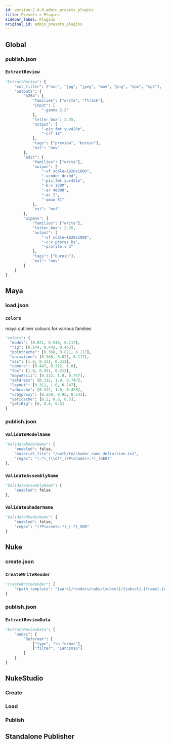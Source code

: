 ```yaml
---
id: version-2.4.0-admin_presets_plugins
title: Presets > Plugins
sidebar_label: Plugins
original_id: admin_presets_plugins
---
```


## Global ###

### publish.json ###

### `ExtractReview` ###

```python
"ExtractReview": {
    "ext_filter": ["exr", "jpg", "jpeg", "mov", "png", "dpx", "mp4"],
    "outputs": {
        "h264": {
            "families": ["write", "ftrack"],
            "input": [
                "-gamma 2.2"
            ],
            "letter_box": 2.35,
            "output": [
                "-pix_fmt yuv420p",
                "-crf 18"
            ],
            "tags": ["preview", "burnin"],
            "ext": "mov"
        },
        "edit": {
            "families": ["write"],
            "output": [
                "-vf scale=1920x1080",
                "-vcodec dnxhd",
                "-pix_fmt yuv422p",
                "-b:v 120M",
                "-ar 48000",
                "-ac 2",
                "-qmax 51"
            ],
            "ext": "mxf"
        },
        "wipmov": {
            "families": ["write"],
            "letter_box": 2.35,
            "output": [
                "-vf scale=1920x1080",
                "-c:v prores_ks",
                "-profile:v 3"
            ],
            "tags": ["burnin"],
            "ext": "mov"
        }
    }
}
```


## Maya ##

### load.json ###

### `colors` ###

maya outliner colours for various families

```python
"colors": {
  "model": [0.821, 0.518, 0.117],
  "rig": [0.144, 0.443, 0.463],
  "pointcache": [0.368, 0.821, 0.117],
  "animation": [0.368, 0.821, 0.117],
  "ass": [1.0, 0.332, 0.312],
  "camera": [0.447, 0.312, 1.0],
  "fbx": [1.0, 0.931, 0.312],
  "mayaAscii": [0.312, 1.0, 0.747],
  "setdress": [0.312, 1.0, 0.747],
  "layout": [0.312, 1.0, 0.747],
  "vdbcache": [0.312, 1.0, 0.428],
  "vrayproxy": [0.258, 0.95, 0.541],
  "yeticache": [0.2, 0.8, 0.3],
  "yetiRig": [0, 0.8, 0.5]
}
```

### publish.json ###

### `ValidateModelName` ###

```python
"ValidateModelName": {
    "enabled": false,
    "material_file": "/path/to/shader_name_definition.txt",
    "regex": "(.*)_(\\d)*_(?P<shader>.*)_(GEO)"
},
```

### `ValidateAssemblyName` ###

```python
"ValidateAssemblyName": {
    "enabled": false
},
```

### `ValidateShaderName` ###

```python
"ValidateShaderName": {
    "enabled": false,
    "regex": "(?P<asset>.*)_(.*)_SHD"
}
```

## Nuke ##

### create.json ###

### `CreateWriteRender` ###

```python
"CreateWriteRender": {
    "fpath_template": "{work}/renders/nuke/{subset}/{subset}.{frame}.{ext}"
}
```


### publish.json ###

### `ExtractReviewData` ###

```python
"ExtractReviewData": {
    "nodes": {
        "Reformat": [
            ["type", "to format"],
            ["filter", "Lanczos6"]
        ]
    }
}
```


## NukeStudio ##

### Create ###

### Load ###

### Publish ###

## Standalone Publisher ##
